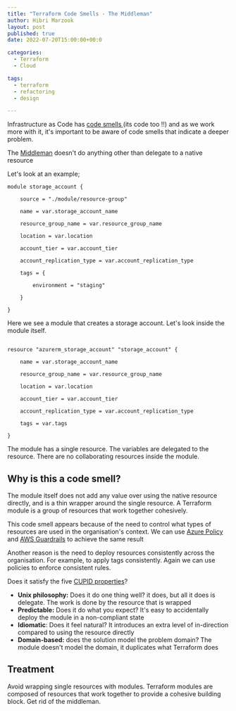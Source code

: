 ```yaml
---
title: "Terraform Code Smells - The Middleman"
author: Hibri Marzook
layout: post
published: true
date: 2022-07-20T15:00:00+00:0

categories:
  - Terraform
  - Cloud

tags:
  - terraform
  - refactoring
  - design

---
```


Infrastructure as Code has [code smells ](https://en.wikipedia.org/wiki/Code_smell)(its code too !!) and as we work more with it, it's important to be aware of code smells that indicate a deeper problem.

The [Middleman](https://refactoring.guru/smells/middle-man) doesn't do anything other than delegate to a native resource

Let's look at an example;

```
module storage_account {

	source = "./module/resource-group"

	name = var.storage_account_name

	resource_group_name = var.resource_group_name

	location = var.location

	account_tier = var.account_tier

	account_replication_type = var.account_replication_type

	tags = {

		environment = "staging"

	}

}
```

Here we see a module that creates a storage account. Let's look inside the module itself.

```
  
resource "azurerm_storage_account" "storage_account" {

	name = var.storage_account_name

	resource_group_name = var.resource_group_name

	location = var.location

	account_tier = var.account_tier

	account_replication_type = var.account_replication_type

	tags = var.tags

}
```

The module has a single resource. The variables are delegated to the resource. There are no collaborating resources inside the module.

## Why is this a code smell?

The module itself does not add any value over using the native resource directly, and is a thin wrapper around the single resource. A Terraform module is a group of resources that work together cohesively.

This code smell appears because of the need to control what types of resources are used in the organisation's context. We can use [Azure Policy](https://docs.microsoft.com/en-us/azure/governance/policy/overview) and [AWS Guardrails](https://docs.aws.amazon.com/controltower/latest/userguide/guardrails.html) to achieve the same result

Another reason is the need to deploy resources consistently across the organisation. For example, to apply tags consistently. Again we can use policies to enforce consistent rules. 

Does it satisfy the five [CUPID properties](https://dannorth.net/2022/02/10/cupid-for-joyful-coding/)? 

* **Unix philosophy:** Does it do one thing well? it does, but all it does is delegate. The work is done by the resource that is wrapped
* **Predictable:** Does it do what you expect? It's easy to accidentally deploy the module in a non-compliant state
* **Idiomatic**: Does it feel natural? It introduces an extra level of in-direction compared to using the resource directly
* **Domain-based:** does the solution model the problem domain? The module doesn't model the domain, it duplicates what Terraform does

## Treatment

Avoid wrapping single resources with modules. Terraform modules are composed of resources that work together to provide a cohesive building block. Get rid of the middleman.

